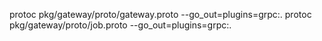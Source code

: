 protoc pkg/gateway/proto/gateway.proto --go_out=plugins=grpc:.
protoc pkg/gateway/proto/job.proto --go_out=plugins=grpc:.